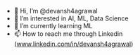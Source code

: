 - 👋 Hi, I’m @devansh4agrawal
- 👀 I’m interested in AI, ML, Data Science
- 🌱 I’m currently learning ML
- 📫 How to reach me through Linkedin (www.linkedin.com/in/devansh4agrawal)

<!---
devansh4agrawal/devansh4agrawal is a ✨ special ✨ repository because its `README.md` (this file) appears on your GitHub profile.
You can click the Preview link to take a look at your changes.
--->
